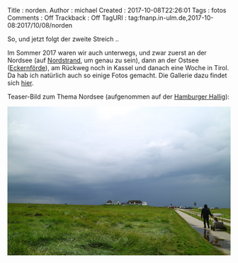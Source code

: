 Title     : norden.
Author    : michael
Created   : 2017-10-08T22:26:01
Tags      : fotos
Comments  : Off
Trackback : Off
TagURI    : tag:fnanp.in-ulm.de,2017-10-08:2017/10/08/norden

So, und jetzt folgt der zweite Streich ..

Im Sommer 2017 waren wir auch unterwegs, und zwar zuerst an der Nordsee
(auf [Nordstrand][], um genau zu sein), dann an der Ostsee ([Eckernförde][]), am
Rückweg noch in Kassel und danach eine Woche in Tirol. Da hab ich
natürlich auch so einige Fotos gemacht. Die Gallerie dazu findet sich
[hier][gal].

Teaser-Bild zum Thema Nordsee (aufgenommen auf der [Hamburger
Hallig][HH]):

![Hamburger Hallig](hallig.jpg)

[Nordstrand]: https://de.wikipedia.org/wiki/Nordstrand
[Eckernförde]: https://de.wikipedia.org/wiki/Eckernf%C3%B6rde
[gal]: https://hammer.in-ulm.de/html/Lychee/#15038301047662
[HH]: https://de.wikipedia.org/wiki/Hamburger_Hallig
